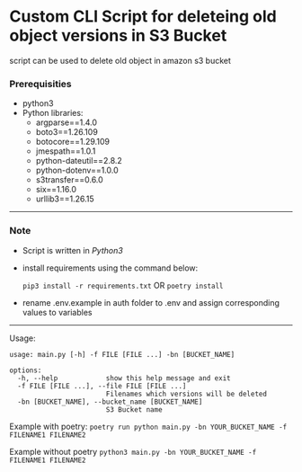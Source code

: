 # Custom CLI Script for deleteing old object versions in S3 Bucket

script can be used to delete old object in amazon s3 bucket

### Prerequisities

- python3
- Python libraries:
  - argparse==1.4.0
  - boto3==1.26.109
  - botocore==1.29.109
  - jmespath==1.0.1
  - python-dateutil==2.8.2
  - python-dotenv==1.0.0
  - s3transfer==0.6.0
  - six==1.16.0
  - urllib3==1.26.15

---

### Note

- Script is written in _Python3_
- install requirements using the command below:

  `pip3 install -r requirements.txt`
  OR
  `poetry install`

- rename .env.example in auth folder to .env and assign corresponding values to variables

---

Usage:

```
usage: main.py [-h] -f FILE [FILE ...] -bn [BUCKET_NAME]

options:
  -h, --help            show this help message and exit
  -f FILE [FILE ...], --file FILE [FILE ...]
                        Filenames which versions will be deleted
  -bn [BUCKET_NAME], --bucket_name [BUCKET_NAME]
                        S3 Bucket name
```

Example with poetry:
`poetry run python main.py -bn YOUR_BUCKET_NAME -f FILENAME1 FILENAME2`

Example without poetry
`python3 main.py -bn YOUR_BUCKET_NAME -f FILENAME1 FILENAME2`
